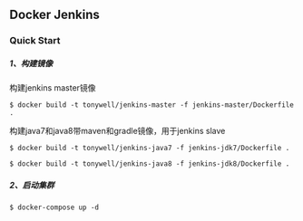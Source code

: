 ## Docker Jenkins

### Quick Start

##### 1、构建镜像

构建jenkins master镜像

```
$ docker build -t tonywell/jenkins-master -f jenkins-master/Dockerfile .
```

构建java7和java8带maven和gradle镜像，用于jenkins slave

```
$ docker build -t tonywell/jenkins-java7 -f jenkins-jdk7/Dockerfile .
```

```
$ docker build -t tonywell/jenkins-java8 -f jenkins-jdk8/Dockerfile .
```

##### 2、启动集群

```
$ docker-compose up -d
```

